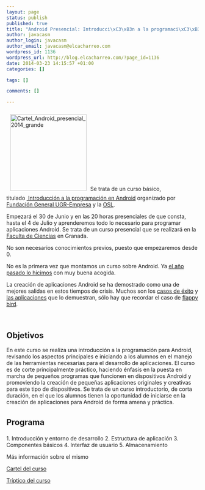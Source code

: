 ```yaml
--- 
layout: page
status: publish
published: true
title: "Android Presencial: Introducci\xC3\xB3n a la programaci\xC3\xB3n en Android"
author: javacasm
author_login: javacasm
author_email: javacasm@elcacharreo.com
wordpress_id: 1136
wordpress_url: http://blog.elcacharreo.com/?page_id=1136
date: 2014-03-23 14:15:57 +01:00
categories: []

tags: []

comments: []

---
```

<a href="http://blog.elcacharreo.com/wp-content/uploads/2014/03/Cartel_Android_presencial_2014_grande1.jpg"><img class="alignleft  wp-image-1133" style="margin: 10px;" src="http://blog.elcacharreo.com/wp-content/uploads/2014/03/Cartel_Android_presencial_2014_grande1-738x1024.jpg" alt="Cartel_Android_presencial_2014_grande" width="200" /></a>Se trata de un curso básico, titulado <a href="https://fundacionugrempresa.es/web/index.php?option=com_listajax&amp;view=curso&amp;Id=1397" target="_blank"> Introducción a la programación en Android</a> organizado por <a href="https://fundacionugrempresa.es" target="_blank">Fundación General UGR-Empresa</a> y la <a href="http://osl.ugr.es" target="_blank">OSL</a>.

Empezará el 30 de Junio y en las 20 horas presenciales de que consta, hasta el 4 de Julio y aprenderemos todo lo necesario para programar aplicaciones Android. Se trata de un curso presencial que se realizará en la <a href="http://fciencias.ugr.es/" target="_blank">Faculta de Ciencias</a> en Granada.

No son necesarios conocimientos previos, puesto que empezaremos desde 0.

No es la primera vez que montamos un curso sobre Android. Ya <a href="http://blog.elcacharreo.com/2013/03/20/curso-de-programacion-de-android/" target="_blank">el año pasado lo hicimos</a> con muy buena acogida.

La creación de aplicaciones Android se ha demostrado como una de mejores salidas en estos tiempos de crisis. Muchos son los <a href="https://www.google.es/search?q=casos+de+%C3%A9xito+programaci%C3%B3n+Android&amp;oq=casos+de+%C3%A9xito+programaci%C3%B3n+Android&amp;aqs=chrome..69i57.1309j0j8&amp;sourceid=chrome&amp;es_sm=121&amp;ie=UTF-8">casos de éxito</a> y <a href="http://www.elandroidelibre.com/2014/03/las-aplicaciones-android-mas-instaladas-de-google-play-con-mas-de-100-millones-de-descargas.html">las aplicaciones</a> que lo demuestran, sólo hay que recordar el caso de <a href="https://www.google.es/search?q=flappy+bird&amp;oq=flappy+bird">flappy bird</a>.

&nbsp;
<h2>Objetivos</h2>
En este curso se realiza una introducción a la programación para Android, revisando los aspectos principales e iniciando a los alumnos en el manejo de las herramientas necesarias para el desarrollo de aplicaciones.
El curso es de corte principalmente práctico, haciendo énfasis en la puesta en marcha de pequeños programas que funcionen en dispositivos Android y promoviendo la creación de pequeñas aplicaciones originales y creativas para este tipo de dispositivos.
Se trata de un curso introductorio, de corta duración, en el que los alumnos tienen la oportunidad de iniciarse en
la creación de aplicaciones para Android de forma amena y práctica.
<h2><span style="line-height: 1.5em;">Programa</span></h2>
1. Introducción y entorno de desarrollo
2. Estructura de aplicación
3. Componentes básicos
4. Interfaz de usuario
5. Almacenamiento

Más información sobre el mismo

<a href="https://www.dropbox.com/s/xkk3bv92kex1d3j/B2%20INTRODUCCION%20A%20LA%20PROGRAMACION%20EN%20ANDROID%20I-CARTEL.pdf">Cartel del curso</a>

<a href="https://www.dropbox.com/s/lff101775ikj2ce/B2%20INTRODUCCION%20A%20LA%20PROGRAMACION%20EN%20ANDROID%20I-TRIPTICOS.pdf">Tríptico del curso</a>
